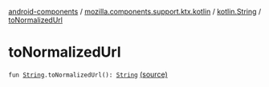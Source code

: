 [android-components](../../index.md) / [mozilla.components.support.ktx.kotlin](../index.md) / [kotlin.String](index.md) / [toNormalizedUrl](./to-normalized-url.md)

# toNormalizedUrl

`fun `[`String`](https://kotlinlang.org/api/latest/jvm/stdlib/kotlin/-string/index.html)`.toNormalizedUrl(): `[`String`](https://kotlinlang.org/api/latest/jvm/stdlib/kotlin/-string/index.html) [(source)](https://github.com/mozilla-mobile/android-components/blob/master/components/support/ktx/src/main/java/mozilla/components/support/ktx/kotlin/String.kt#L42)